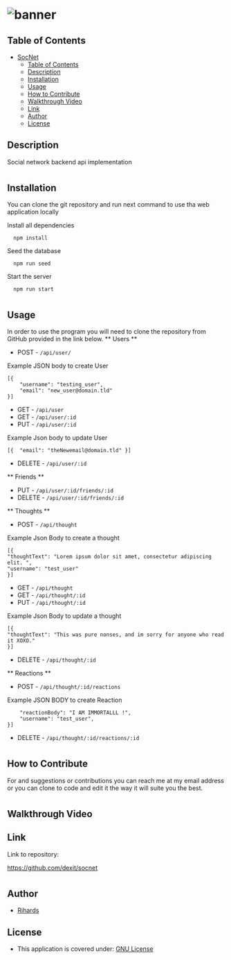 # ![banner](https://github.com/dexit/SocNet/assets/6205151/9a330b57-3359-4cba-8f0b-b5d4375d2339)



## Table of Contents

- [SocNet](#socnet)
  - [Table of Contents](#table-of-contents)
  - [Description](#description)
  - [Installation](#installation)
  - [Usage](#usage)
  - [How to Contribute](#how-to-contribute)
  - [Walkthrough Video](#walkthrough-video)
  - [Link](#link)
  - [Author](#author)
  - [License](#license)

## Description
Social network backend api implementation
#
## Installation

You can clone the git repository and run next command to use tha web application locally

Install all dependencies

```
  npm install
```

Seed the database

```
  npm run seed
```

Start the server

```
  npm run start
```
#
## Usage
In order to use the program you will need to clone the repository from GitHub provided in the link below.
** Users **
- POST - ```/api/user/```
 
Example JSON body to create User
``` 
[{
	"username": "testing_user",
	"email": "new_user@domain.tld"
}]
 ```
- GET - ```/api/user```
- GET - ```/api/user/:id```
- PUT - ``` /api/user/:id ```
 
Example Json body to update User
```
[{	"email": "theNewemail@domain.tld" }]
```
- DELETE - ``` /api/user/:id  ```
 
** Friends **
- PUT - ```/api/user/:id/friends/:id```
- DELETE - ```/api/user/:id/friends/:id```
 
** Thoughts **
- POST - ```/api/thought```
 
Example Json Body to create a thought
```
[{ 
"thoughtText": "Lorem ipsum dolor sit amet, consectetur adipiscing elit. ",
"username": "test_user"
}]
```
 
- GET - ```/api/thought```
- GET - ```/api/thought/:id```
- PUT - ```/api/thought/:id```
 
Example Json Body to update a thought
```
[{
"thoughtText": "This was pure nonses, and im sorry for anyone who read it XOXO."
}]
```
- DELETE - ```/api/thought/:id ```
 
** Reactions **
- POST - ```/api/thought/:id/reactions```
 
Example JSON BODY to create Reaction
``` [{
	"reactionBody": "I AM IMMORTALLL !",
	"username": "test_user",
}]
```
- DELETE -  ```/api/thought/:id/reactions/:id```
 
 
#
## How to Contribute
For and suggestions or contributions you can reach me at my email address or you can clone to code and edit it the way it will suite you the best.
#
## Walkthrough Video



## Link
Link to repository:

https://github.com/dexit/socnet

#
## Author


- [Rihards](https://github.com/dexit)


## License

- This application is covered under: [GNU License](https://choosealicense.com/licenses/gnu-mit/)
